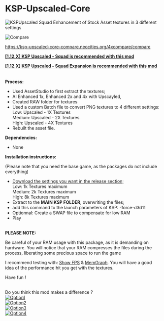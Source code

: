 # KSP-Upscaled-Core
<img src="https://i.postimg.cc/qqPGTRds/Compression-8k.png" alt="KSPUpscaled Squad" />
Enhancement of Stock Asset textures in 3 different settings
<br>

![Compare](https://github.com/Lucke001/KSP-Upscaled-Core/blob/main/comparejool.svg) 

https://ksp-upscaled-core-compare.neocities.org/4xcompare/compare


<b><a href="https://github.com/Lucke001/KSP-Upscaled-Squad">[1.12.X] KSP Upscaled - Squad is recommended with this mod</a></b>
<br>

<b><a href="https://github.com/Lucke001/KSP-Upscaled-Squad-Expansion">[1.12.X] KSP Upscaled - Squad Expansion is recommended with this mod</a></b>
<br><br><br>
<b>Process:</b><br>

- Used AssetStudio to first extract the textures;<br>
- AI Enhanced 1x, Enhanced 2x and 4x with Upscayled, <br>
- Created RAW folder for textures<br>
- Used a custom Batch file to convert PNG textures to 4 different settings:<br>
  Low: Upscaled - 1X Textures<br>
  Medium: Upscaled - 2X Textures<br>
  High: Upscaled - 4X Textures<br>
- Rebuilt the asset file.

<b>Dependencies:</b><br>
- None

<b>Installation instructions:</b><br>

(Please note that you need the base game, as the packages do not include everything)<br>

- <a href="https://github.com/Lucke001/KSP-Upscaled-Core/releases">Download the settings you want in the release section;</a><br>
  Low: 1k Textures maximum<br>
  Medium: 2k Textures maximum<br>
  High: 8k Textures maximum<br>
- Extract to the <b>MAIN KSP FOLDER</b>, overwriting the files;<br>
- add this command to the launch parameters of KSP: -force-d3d11<br>
- Optionnal: Create a SWAP file to compensate for low RAM<br>
- Play<br><br>



<b>PLEASE NOTE:</b>

Be careful of your RAM usage with this package, as it is demanding on hardware. You will notice that your RAM compresses the files during the process, liberating some precious space to run the game

I recommend testing with: <a href="https://github.com/linuxgurugamer/ShowFPS">Show FPS</a> & <a href="https://github.com/linuxgurugamer/MemGraph">MemGraph</a>. You will have a good idea of the performance hit you get with the textures.

Have fun ! <br><br>

<div align="left">
Do you think this mod makes a difference ?
</br>
<a href="https://widgetbite.com/polls/1fbd8e44-905a-4f66-b9a9-4193581cf11a/options/1/vote">
<img alt="Option1" src="https://widgetbite.com/polls/1fbd8e44-905a-4f66-b9a9-4193581cf11a/options/1"/>
</a>
</br>

<a href="https://widgetbite.com/polls/1fbd8e44-905a-4f66-b9a9-4193581cf11a/options/2/vote">
<img alt="Option2" src="https://widgetbite.com/polls/1fbd8e44-905a-4f66-b9a9-4193581cf11a/options/2"/>
</a>
</br>

<a href="https://widgetbite.com/polls/1fbd8e44-905a-4f66-b9a9-4193581cf11a/options/3/vote">
<img alt="Option3" src="https://widgetbite.com/polls/1fbd8e44-905a-4f66-b9a9-4193581cf11a/options/3"/>
</a> 
</br>

<a href="https://widgetbite.com/polls/1fbd8e44-905a-4f66-b9a9-4193581cf11a/options/4/vote">
<img alt="Option4" src="https://widgetbite.com/polls/1fbd8e44-905a-4f66-b9a9-4193581cf11a/options/4"/>
</a>
</br>
</div>


